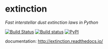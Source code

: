 extinction
==========

*Fast interstellar dust extinction laws in Python*

[![Build Status](http://img.shields.io/travis/kbarbary/extinction.svg?style=flat-square&label=linux)](https://travis-ci.org/kbarbary/extinction)
[![Build status](https://img.shields.io/appveyor/ci/kbarbary/extinction.svg?style=flat-square&label=windows)](https://ci.appveyor.com/project/kbarbary/extinction/branch/master)
[![PyPI](https://img.shields.io/pypi/v/extinction.svg?style=flat-square)](https://pypi.python.org/pypi/extinction)

documentation: http://extinction.readthedocs.io/
